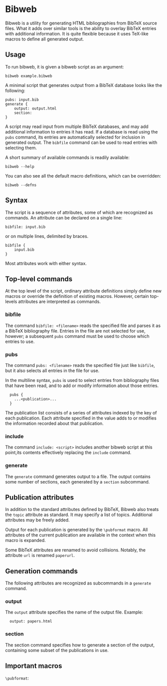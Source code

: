 # Bibweb

Bibweb is a utility for generating HTML bibliographies from BibTeX source files.
What it adds over similar tools is the ability to overlay BibTeX entries with
additional information. It is quite flexible because it uses TeX-like macros to
define all generated output.

## Usage

To run bibweb, it is given a bibweb script as an argument:

    bibweb example.bibweb

A minimal script that generates output from a BibTeX database looks like the
following:

```
pubs: input.bib
generate {
    output: output.html
    section:
}
```

A script may read input from multiple BibTeX databases, and may add additional
information to entries it has read. If a database is read using the `pubs`
command, its entries are automatically selected for inclusion in generated
output. The `bibfile` command can be used to read entries with selecting them.

A short summary of available commands is readily available:

    bibweb --help

You can also see all the default macro definitions, which can be overridden:

    bibweb --defns

## Syntax

The script is a sequence of attributes, some of which are recognized as commands.
An attribute can be declared on a single line:

    bibfile: input.bib

or on multiple lines, delimited by braces.

    bibfile {
        input.bib
    }

Most attributes work with either syntax.

## Top-level commands

At the top level of the script, ordinary attribute definitions simply define new macros or override the definition of existing macros. However, certain top-levels attributes are interpreted as commands.

### bibfile

The command `bibfile: <filename>` reads the specified file and parses it as
a BibTeX bibliography file. Entries in the file are not selected for use, however;
a subsequent `pubs` command must be used to choose which entries to use.

### pubs

The command `pubs: <filename>` reads the specified file just like `bibfile`,
but it also selects all entries in the file for use.

In the multiline syntax, `pubs` is used to select entries from bibliography files
that have been read, and to add or modify information about those entries.

```
  pubs {
    ...<publication>...
  }
```

The publication list consists of a series of attributes indexed by the key of
each publication. Each attribute specified in the value adds to or modifies the
information recorded about that publication.

### include

The command `include: <script>` includes another bibweb script at this point,its contents effectively replacing the `include` command.

### generate

The `generate` command generates output to a file. The output contains some
number of sections, each generated by a `section` subcommand.

## Publication attributes

In addition to the standard attributes defined by BibTeX, Bibweb also treats the `topic` attribute as standard. It may specify a list of topics. Additional attributes may be freely added.

Output for each publication is generated by the `\pubformat` macro. All attributes of the current publication are available in the context when this macro is expanded.

Some BibTeX attributes are renamed to avoid collisions. Notably, the attribute `url` is renamed `paperurl`.

## Generation commands

The following attributes are recognized as subcommands in a `generate` command.

### output

The `output` attribute specifies the name of the output file. Example:

```
  output: papers.html
```

### section

The section command specifies how to generate a section of the output, containing some subset of the publications in use.

## Important macros

`\pubformat`:
